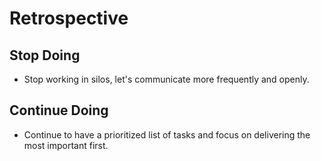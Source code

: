 # Retrospective

## Stop Doing

- Stop working in silos, let's communicate more frequently and openly.

## Continue Doing

- Continue to have a prioritized list of tasks and focus on delivering the most
  important first.

